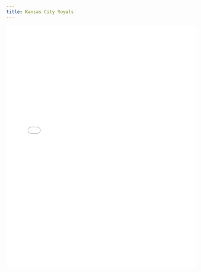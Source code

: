 ```yaml
---
title: Kansas City Royals
---
```


<iframe id="igraph" scrolling="no" style="border:none;" seamless="seamless" src="/plots/MLB/KCR.html" height="640" width="100%"></iframe>